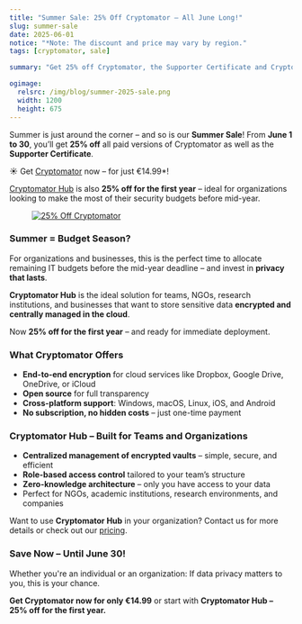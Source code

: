 ```yaml
---
title: "Summer Sale: 25% Off Cryptomator – All June Long!"
slug: summer-sale
date: 2025-06-01
notice: "*Note: The discount and price may vary by region."
tags: [cryptomator, sale]

summary: "Get 25% off Cryptomator, the Supporter Certificate and Cryptomator Hub from June 1 to 30 – ideal for anyone who wants to securely encrypt their data or their team."

ogimage:
  relsrc: /img/blog/summer-2025-sale.png
  width: 1200
  height: 675
---
```


Summer is just around the corner – and so is our **Summer Sale**! From **June 1 to 30**, you’ll get **25% off** all paid versions of Cryptomator as well as the **Supporter Certificate**.

☀️ Get [Cryptomator](/for-individuals/) now – for just €14.99\*!

[Cryptomator Hub](/for-teams/) is also **25% off for the first year** – ideal for organizations looking to make the most of their security budgets before mid-year.

<figure class="text-center">
  <a href="/pricing/" target="_blank" rel="noopener">
    <img class="inline-block rounded-sm" src="/img/blog/summer-2025-sale.png" alt="25% Off Cryptomator" />
  </a>
</figure>

### Summer = Budget Season?

For organizations and businesses, this is the perfect time to allocate remaining IT budgets before the mid-year deadline – and invest in **privacy that lasts**.

**Cryptomator Hub** is the ideal solution for teams, NGOs, research institutions, and businesses that want to store sensitive data **encrypted and centrally managed in the cloud**.

Now **25% off for the first year** – and ready for immediate deployment.

### What Cryptomator Offers

<ul role="list" class="not-prose fa-ul text-sm md:text-base ml-7 md:ml-8">
  <li class="pl-1.5 my-1 md:my-2">
    <span class="fa-li"><i class="fa-solid fa-check-circle text-primary"></i></span>
    <span><strong>End-to-end encryption</strong> for cloud services like Dropbox, Google Drive, OneDrive, or iCloud</span>
  </li>
  <li class="pl-1.5 my-1 md:my-2">
    <span class="fa-li"><i class="fa-solid fa-check-circle text-primary"></i></span>
    <span><strong>Open source</strong> for full transparency</span>
  </li>
  <li class="pl-1.5 my-1 md:my-2">
    <span class="fa-li"><i class="fa-solid fa-check-circle text-primary"></i></span>
    <span><strong>Cross-platform support</strong>: Windows, macOS, Linux, iOS, and Android</span>
  </li>
  <li class="pl-1.5 my-1 md:my-2">
    <span class="fa-li"><i class="fa-solid fa-check-circle text-primary"></i></span>
    <span><strong>No subscription, no hidden costs</strong> – just one-time payment</span>
  </li>
</ul>

### Cryptomator Hub – Built for Teams and Organizations

<ul role="list" class="not-prose fa-ul text-sm md:text-base ml-7 md:ml-8">
  <li class="pl-1.5 my-1 md:my-2">
    <span class="fa-li"><i class="fa-solid fa-check-circle text-primary"></i></span>
    <span><strong>Centralized management of encrypted vaults</strong> – simple, secure, and efficient</span>
  </li>
  <li class="pl-1.5 my-1 md:my-2">
    <span class="fa-li"><i class="fa-solid fa-check-circle text-primary"></i></span>
    <span><strong>Role-based access control</strong> tailored to your team’s structure</span>
  </li>
  <li class="pl-1.5 my-1 md:my-2">
    <span class="fa-li"><i class="fa-solid fa-check-circle text-primary"></i></span>
    <span><strong>Zero-knowledge architecture</strong> – only you have access to your data</span>
  </li>
  <li class="pl-1.5 my-1 md:my-2">
    <span class="fa-li"><i class="fa-solid fa-check-circle text-primary"></i></span>
    <span>Perfect for NGOs, academic institutions, research environments, and companies</span>
  </li>
</ul>

Want to use **Cryptomator Hub** in your organization? Contact us for more details or check out our [pricing](/pricing/#for-teams).

### Save Now – Until June 30!

Whether you're an individual or an organization: If data privacy matters to you, this is your chance.

**Get Cryptomator now for only €14.99** or start with **Cryptomator Hub – 25% off for the first year.**
